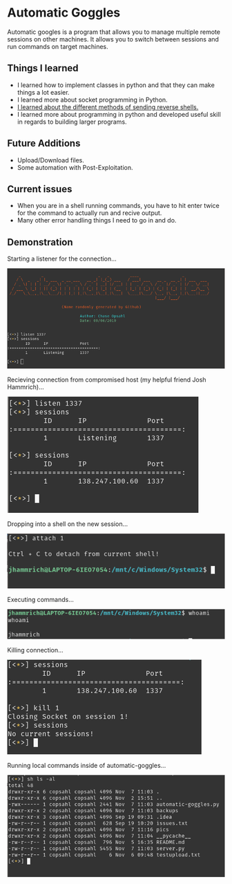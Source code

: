 # Automatic Goggles

Automatic googles is a program that allows you to manage multiple remote sessions on other machines. It allows you to switch between sessions and run commands on target machines.

## Things I learned

- I learned how to implement classes in python and that they can make things a lot easier.
- I learned more about socket programming in Python.
- [I learned about the different methods of sending reverse shells.](http://pentestmonkey.net/cheat-sheet/shells/reverse-shell-cheat-sheet)
- I learned more about programming in python and developed useful skill in regards to building larger programs. 

## Future Additions
- Upload/Download files.
- Some automation with Post-Exploitation.

## Current issues
- When you are in a shell running commands, you have to hit enter twice for the command to actually run and recive output. 
- Many other error handling things I need to go in and do. 

## Demonstration

Starting a listener for the connection...

![listen](pics/listen.png "Listener setup")

Recieving connection from compromised host (my helpful friend Josh Hammrich)...

![receive](pics/recieved_connection.png "Recieving Connection")

Dropping into a shell on the new session...

![shell](pics/connecting_to_shell.png "Connecting to session")

Executing commands...

![cmdexec](pics/code_execution.png "Executing 'whoami'")

Killing connection...

![kill](pics/kill_connection.png "Killing the spawned session")

Running local commands inside of automatic-goggles...

![local](pics/local_command_run.png "Running 'ls' locally")

